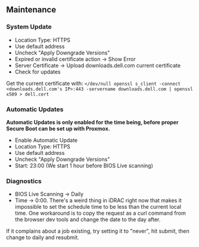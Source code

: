 ## Maintenance

### System Update

- Location Type: HTTPS
- Use default address
- Uncheck "Apply Downgrade Versions"
- Expired or invalid certificate action -> Show Error
- Server Certificate -> Upload downloads.dell.com current certificate
- Check for updates

Get the current certificate with: `</dev/null openssl s_client -connect <downloads.dell.com's IP>:443 -servername downloads.dell.com | openssl x509 > dell.cert`

### Automatic Updates

**Automatic Updates is only enabled for the time being, before proper Secure Boot can be set up with Proxmox.**
- Enable Automatic Update
- Location Type: HTTPS
- Use default address
- Uncheck "Apply Downgrade Versions"
- Start: 23:00 (We start 1 hour before BIOS Live scanning)

### Diagnostics

- BIOS Live Scanning -> Daily
- Time -> 0:00. There's a weird thing in iDRAC right now that makes it impossible to set the schedule time to be less than the current local time. One workaround is to copy the request as a curl command from the browser dev tools and change the date to the day after.

If it complains about a job existing, try setting it to "never", hit submit, then change to daily and resubmit.